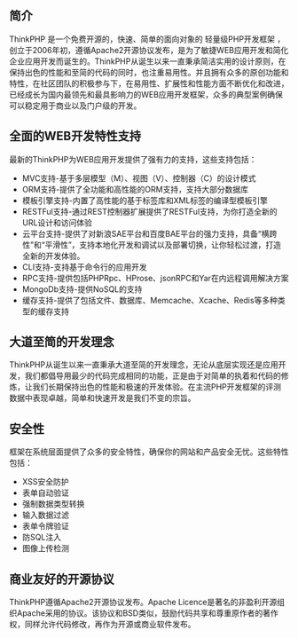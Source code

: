 ﻿## 简介ThinkPHP 是一个免费开源的，快速、简单的面向对象的 轻量级PHP开发框架 ，创立于2006年初，遵循Apache2开源协议发布，是为了敏捷WEB应用开发和简化企业应用开发而诞生的。ThinkPHP从诞生以来一直秉承简洁实用的设计原则，在保持出色的性能和至简的代码的同时，也注重易用性。并且拥有众多的原创功能和特性，在社区团队的积极参与下，在易用性、扩展性和性能方面不断优化和改进，已经成长为国内最领先和最具影响力的WEB应用开发框架，众多的典型案例确保可以稳定用于商业以及门户级的开发。## 全面的WEB开发特性支持最新的ThinkPHP为WEB应用开发提供了强有力的支持，这些支持包括：*  MVC支持-基于多层模型（M）、视图（V）、控制器（C）的设计模式*  ORM支持-提供了全功能和高性能的ORM支持，支持大部分数据库*  模板引擎支持-内置了高性能的基于标签库和XML标签的编译型模板引擎*  RESTFul支持-通过REST控制器扩展提供了RESTFul支持，为你打造全新的URL设计和访问体验*  云平台支持-提供了对新浪SAE平台和百度BAE平台的强力支持，具备“横跨性”和“平滑性”，支持本地化开发和调试以及部署切换，让你轻松过渡，打造全新的开发体验。*  CLI支持-支持基于命令行的应用开发*  RPC支持-提供包括PHPRpc、HProse、jsonRPC和Yar在内远程调用解决方案*  MongoDb支持-提供NoSQL的支持*  缓存支持-提供了包括文件、数据库、Memcache、Xcache、Redis等多种类型的缓存支持## 大道至简的开发理念ThinkPHP从诞生以来一直秉承大道至简的开发理念，无论从底层实现还是应用开发，我们都倡导用最少的代码完成相同的功能，正是由于对简单的执着和代码的修炼，让我们长期保持出色的性能和极速的开发体验。在主流PHP开发框架的评测数据中表现卓越，简单和快速开发是我们不变的宗旨。## 安全性框架在系统层面提供了众多的安全特性，确保你的网站和产品安全无忧。这些特性包括：*  XSS安全防护*  表单自动验证*  强制数据类型转换*  输入数据过滤*  表单令牌验证*  防SQL注入*  图像上传检测## 商业友好的开源协议ThinkPHP遵循Apache2开源协议发布。Apache Licence是著名的非盈利开源组织Apache采用的协议。该协议和BSD类似，鼓励代码共享和尊重原作者的著作权，同样允许代码修改，再作为开源或商业软件发布。
